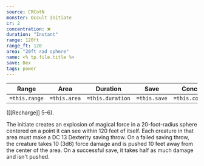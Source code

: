 ```yaml
---
source: CRCotN
monster: Occult Initiate
cr: 2
concentration: ❌
duration: "Instant"
range: 120ft
range_ft: 120
area: "20ft rad sphere"
name: <% tp.file.title %>
save: Dex
tags: power
---
```


| **Range** | **Area** | **Duration** | **Save** | **Concentration** |
|:---:|:---:|:---:|:---:|:---:|
| `=this.range` | `=this.area` | `=this.duration` | `=this.save` | `=this.concentration` |

([[Recharge]] 5–6). 

The initiate creates an explosion of magical force in a 20-foot-radius sphere centered on a point it can see within 120 feet of itself. Each creature in that area must make a DC 13 Dexterity saving throw. On a failed saving throw, the creature takes 10 (3d6) force damage and is pushed 10 feet away from the center of the area. On a successful save, it takes half as much damage and isn't pushed.